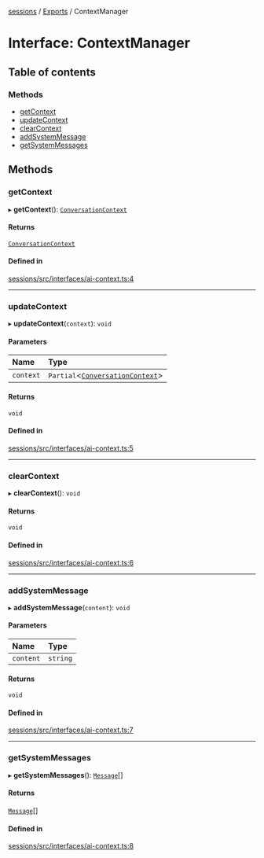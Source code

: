 <!-- 
 ⚠️  AUTO-GENERATED FILE - DO NOT EDIT MANUALLY
 This file is automatically generated by scripts/docs-generator.js
 To make changes, edit the source TypeScript files or update the generator script
-->

[sessions](../../) / [Exports](../modules) / ContextManager

# Interface: ContextManager

## Table of contents

### Methods

- [getContext](ContextManager#getcontext)
- [updateContext](ContextManager#updatecontext)
- [clearContext](ContextManager#clearcontext)
- [addSystemMessage](ContextManager#addsystemmessage)
- [getSystemMessages](ContextManager#getsystemmessages)

## Methods

### getContext

▸ **getContext**(): [`ConversationContext`](ConversationContext)

#### Returns

[`ConversationContext`](ConversationContext)

#### Defined in

[sessions/src/interfaces/ai-context.ts:4](https://github.com/woojubb/robota/blob/87419dbb26faf50d7f1d60ae717fbe215743d1f6/packages/sessions/src/interfaces/ai-context.ts#L4)

___

### updateContext

▸ **updateContext**(`context`): `void`

#### Parameters

| Name | Type |
| :------ | :------ |
| `context` | `Partial`\<[`ConversationContext`](ConversationContext)\> |

#### Returns

`void`

#### Defined in

[sessions/src/interfaces/ai-context.ts:5](https://github.com/woojubb/robota/blob/87419dbb26faf50d7f1d60ae717fbe215743d1f6/packages/sessions/src/interfaces/ai-context.ts#L5)

___

### clearContext

▸ **clearContext**(): `void`

#### Returns

`void`

#### Defined in

[sessions/src/interfaces/ai-context.ts:6](https://github.com/woojubb/robota/blob/87419dbb26faf50d7f1d60ae717fbe215743d1f6/packages/sessions/src/interfaces/ai-context.ts#L6)

___

### addSystemMessage

▸ **addSystemMessage**(`content`): `void`

#### Parameters

| Name | Type |
| :------ | :------ |
| `content` | `string` |

#### Returns

`void`

#### Defined in

[sessions/src/interfaces/ai-context.ts:7](https://github.com/woojubb/robota/blob/87419dbb26faf50d7f1d60ae717fbe215743d1f6/packages/sessions/src/interfaces/ai-context.ts#L7)

___

### getSystemMessages

▸ **getSystemMessages**(): [`Message`](../modules#message)[]

#### Returns

[`Message`](../modules#message)[]

#### Defined in

[sessions/src/interfaces/ai-context.ts:8](https://github.com/woojubb/robota/blob/87419dbb26faf50d7f1d60ae717fbe215743d1f6/packages/sessions/src/interfaces/ai-context.ts#L8)
